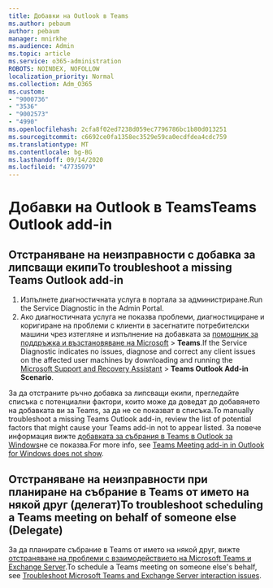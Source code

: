 ```yaml
---
title: Добавки на Outlook в Teams
ms.author: pebaum
author: pebaum
manager: mnirkhe
ms.audience: Admin
ms.topic: article
ms.service: o365-administration
ROBOTS: NOINDEX, NOFOLLOW
localization_priority: Normal
ms.collection: Adm_O365
ms.custom:
- "9000736"
- "3536"
- "9002573"
- "4990"
ms.openlocfilehash: 2cfa8f02ed7238d059ec7796786bc1b80d013251
ms.sourcegitcommit: c6692ce0fa1358ec3529e59ca0ecdfdea4cdc759
ms.translationtype: MT
ms.contentlocale: bg-BG
ms.lasthandoff: 09/14/2020
ms.locfileid: "47735979"
---
```

# <a name="teams-outlook-add-in"></a><span data-ttu-id="4e7fa-102">Добавки на Outlook в Teams</span><span class="sxs-lookup"><span data-stu-id="4e7fa-102">Teams Outlook add-in</span></span>

## <a name="to-troubleshoot-a-missing-teams-outlook-add-in"></a><span data-ttu-id="4e7fa-103">Отстраняване на неизправности с добавка за липсващи екипи</span><span class="sxs-lookup"><span data-stu-id="4e7fa-103">To troubleshoot a missing Teams Outlook add-in</span></span>

1. <span data-ttu-id="4e7fa-104">Изпълнете диагностичната услуга в портала за администриране.</span><span class="sxs-lookup"><span data-stu-id="4e7fa-104">Run the Service Diagnostic in the Admin Portal.</span></span> 
2. <span data-ttu-id="4e7fa-105">Ако диагностичната услуга не показва проблеми, диагностициране и коригиране на проблеми с клиенти в засегнатите потребителски машини чрез изтегляне и изпълнение на добавката за [помощник за поддръжка и възстановяване на Microsoft](https://aka.ms/SaRA-TeamsAddInScenario)  >  **Teams**.</span><span class="sxs-lookup"><span data-stu-id="4e7fa-105">If the Service Diagnostic indicates no issues, diagnose and correct any client issues on the affected user machines  by downloading and running the [Microsoft Support and Recovery Assistant](https://aka.ms/SaRA-TeamsAddInScenario) > **Teams Outlook Add-in Scenario**.</span></span>

<span data-ttu-id="4e7fa-106">За да отстраните ръчно добавка за липсващи екипи, прегледайте списъка с потенциални фактори, които може да доведат до добавянето на добавката ви за Teams, за да не се показват в списъка.</span><span class="sxs-lookup"><span data-stu-id="4e7fa-106">To manually troubleshoot a missing Teams Outlook add-in, review the list of potential factors that might cause your Teams add-in not to appear listed.</span></span> <span data-ttu-id="4e7fa-107">За повече информация вижте [добавката за събрания в Teams в Outlook за Windows](https://docs.microsoft.com/microsoftteams/teams-add-in-for-outlook#teams-meeting-add-in-in-outlook-for-windows-does-not-show)не се показва.</span><span class="sxs-lookup"><span data-stu-id="4e7fa-107">For more info, see [Teams Meeting add-in in Outlook for Windows does not show](https://docs.microsoft.com/microsoftteams/teams-add-in-for-outlook#teams-meeting-add-in-in-outlook-for-windows-does-not-show).</span></span>

## <a name="to-troubleshoot-scheduling-a-teams-meeting-on-behalf-of-someone-else-delegate"></a><span data-ttu-id="4e7fa-108">Отстраняване на неизправности при планиране на събрание в Teams от името на някой друг (делегат)</span><span class="sxs-lookup"><span data-stu-id="4e7fa-108">To troubleshoot scheduling a Teams meeting on behalf of someone else (Delegate)</span></span>

<span data-ttu-id="4e7fa-109">За да планирате събрание в Teams от името на някой друг, вижте [отстраняване на проблеми с взаимодействието на Microsoft Teams и Exchange Server](https://docs.microsoft.com/microsoftteams/troubleshoot/known-issues/teams-exchange-interaction-issue).</span><span class="sxs-lookup"><span data-stu-id="4e7fa-109">To schedule a Teams meeting on someone else's behalf, see [Troubleshoot Microsoft Teams and Exchange Server interaction issues](https://docs.microsoft.com/microsoftteams/troubleshoot/known-issues/teams-exchange-interaction-issue).</span></span>
